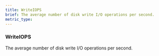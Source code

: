 ```yaml
---
title: WriteIOPS
brief: The average number of disk write I/O operations per second.
metric_type:
---
```

### WriteIOPS

The average number of disk write I/O operations per second.
